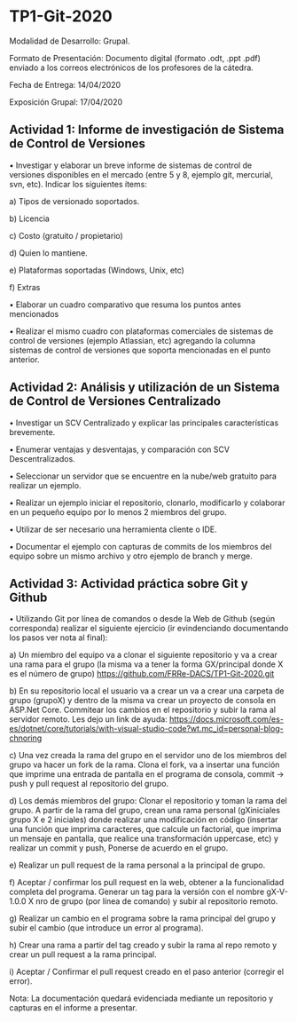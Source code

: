 # TP1-Git-2020

Modalidad de Desarrollo: Grupal.

Formato de Presentación: Documento digital (formato .odt, .ppt .pdf)  enviado a los correos electrónicos de los profesores de la cátedra.

Fecha de Entrega: 14/04/2020

Exposición Grupal: 17/04/2020

## Actividad 1:	Informe de investigación de Sistema de Control de Versiones
•	Investigar y elaborar un breve informe de sistemas de control de versiones disponibles en el mercado (entre 5 y 8, ejemplo git, mercurial, svn, etc). Indicar los siguientes ítems:

a)	Tipos de versionado soportados.

b)	Licencia

c)	Costo (gratuito / propietario)

d)	Quien lo mantiene.

e)	Plataformas soportadas (Windows, Unix, etc)

f)	Extras


•	Elaborar un cuadro comparativo que resuma los puntos antes mencionados 

•	Realizar el mismo cuadro con plataformas comerciales de sistemas de control de versiones (ejemplo Atlassian, etc) agregando la columna sistemas de control de versiones que soporta mencionadas en el punto anterior.

 ## Actividad 2: Análisis y utilización de un Sistema de Control de Versiones Centralizado
•	Investigar un SCV Centralizado y explicar las principales características brevemente.

•	Enumerar ventajas y desventajas, y comparación con SCV Descentralizados.

•	Seleccionar un servidor que se encuentre en la nube/web gratuito para realizar un ejemplo.

•	Realizar un ejemplo iniciar el repositorio, clonarlo, modificarlo y colaborar en un pequeño equipo por lo menos 2 miembros del grupo.

•	Utilizar de ser necesario una herramienta cliente o IDE.

•	Documentar el ejemplo con capturas de commits de los miembros del equipo sobre un mismo archivo y otro ejemplo de branch y merge. 

## Actividad 3: Actividad práctica sobre Git y Github
•	Utilizando Git por línea de comandos o desde la Web de Github (según corresponda) realizar el siguiente ejercicio (ir evindenciando documentando los pasos ver nota al final):

a)	Un miembro del equipo va a clonar el siguiente repositorio y va a crear una rama para el grupo (la misma va a tener la forma GX/principal donde X es el número de grupo)
https://github.com/FRRe-DACS/TP1-Git-2020.git

b)	En su repositorio local el usuario va a crear un va a crear una carpeta de grupo (grupoX) y dentro de la misma va crear un proyecto de consola en ASP.Net Core. Commitear los cambios en el repositorio y subir la rama al servidor remoto.
Les dejo un link de ayuda:
https://docs.microsoft.com/es-es/dotnet/core/tutorials/with-visual-studio-code?wt.mc_id=personal-blog-chnoring

c)	Una vez creada la rama del grupo en el servidor uno de los miembros del grupo va hacer un fork de la rama. Clona el fork, va a insertar una función que imprime una entrada de pantalla en el programa de consola, commit -> push y pull request al repositorio del grupo.

d)	Los demás miembros del grupo: Clonar el repositorio y toman la rama del grupo. A partir de la rama del grupo, crean una rama personal (gXiniciales grupo X e 2 iniciales)  donde realizar una modificación en código (insertar una función que imprima caracteres, que calcule un factorial, que imprima un mensaje en pantalla, que realice una transformación uppercase, etc) y realizar un commit y push, Ponerse de acuerdo en el grupo.

e)	Realizar un pull request de la rama personal a la principal de grupo.

f)	Aceptar / confirmar los pull request en la web, obtener a la funcionalidad completa del programa. Generar un tag para la versión con el nombre gX-V-1.0.0 X nro de grupo (por línea de comando) y subir al repositorio remoto.

g)	Realizar un cambio en el programa sobre la rama principal del grupo y subir el cambio (que introduce un error al programa).

h)	Crear una rama a partir del tag creado y subir la rama al repo remoto y crear un pull request a la rama principal.

i)	Aceptar / Confirmar el pull request creado en el paso anterior (corregir el error).


Nota: La documentación quedará evidenciada mediante un repositorio y capturas en el informe a presentar.
